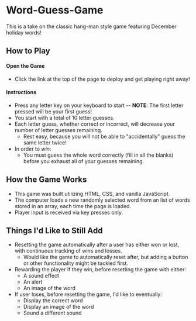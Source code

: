 # Word-Guess-Game
This is a take on the classic hang-man style game featuring December holiday words!

## How to Play

#### Open the Game
* Click the link at the top of the page to deploy and get playing right away!  

#### Instructions
* Press any letter key on your keyboard to start -- **NOTE**: The first letter pressed will be your first guess!
* You start with a total of 10 letter guesses.
* Each letter guess, whether correct or incorrect, will decrease your number of letter guesses remaining.
    * Rest easy, because you will not be able to "accidentally" guess the same letter twice!
* In order to *win*: 
    * You must guess the whole word correctly (fill in all the blanks) before you exhaust all of your guesses remaining.
    
## How the Game Works
* This game was built utilizing HTML, CSS, and vanilla JavaScript.
* The computer loads a new randomly selected word from an list of words stored in an array, each time the page is loaded.
* Player input is received via key presses only.

## Things I'd Like to Still Add
* Resetting the game automatically after a user has either won or lost, with continuous tracking of wins and losses.
    * Would like the game to automatically reset after, but adding a button or other functionality might be tackled first.
* Rewarding the player if they win, before resetting the game with either:
    * A sound effect
    * An alert
    * An image of the word 
* If user loses, before resetting the game, I'd like to eventually:
    * Display the correct word
    * Display an image of the word
    * Sound a different sound 
    
